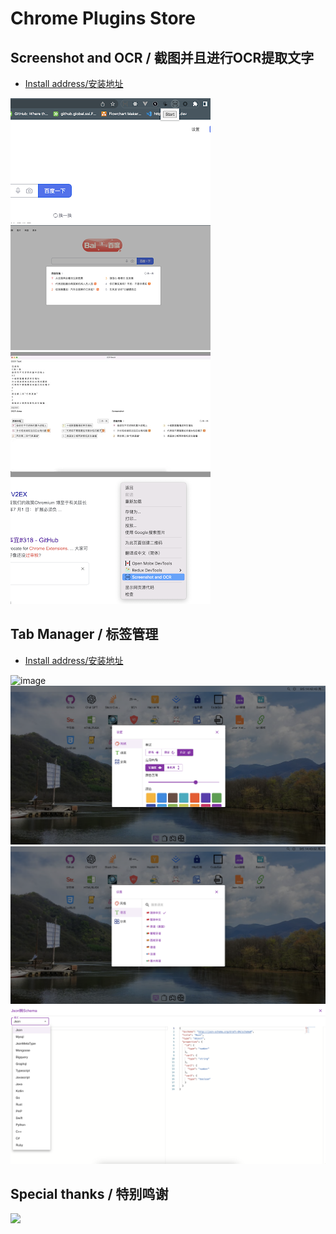 # Chrome Plugins Store

## Screenshot and OCR / 截图并且进行OCR提取文字

- [Install address/安装地址](https://chrome.google.com/webstore/detail/screenshot-ocr/dplahamlefobblocfhnigfnfkalamnce?hl=zh-CN&authuser=0)

![image](screenshot/screenshot-ocr/1.png) 
![image](screenshot/screenshot-ocr/2.png)
![image](screenshot/screenshot-ocr/3.png)
![image](screenshot/screenshot-ocr/4.png)

## Tab Manager / 标签管理

- [Install address/安装地址](https://chrome.google.com/webstore/detail/tabs-manager/jfehcpbjlleaoehgcbolfeddjjifhabg?hl=zh-CN&authuser=0)

![image](screenshot/home/1.jpg)
![image](screenshot/home/2.jpg)
![image](screenshot/home/3.jpg)
![image](screenshot/home/4.jpg)

## Special thanks / 特别鸣谢

<a href='https://www.jetbrains.com/idea'>
  <img src='https://resources.jetbrains.com/storage/products/company/brand/logos/jb_beam.png?_ga=2.187271136.996691773.1701148172-1149141186.1646378652&_gl=1*1fcr8xz*_ga*MTE0OTE0MTE4Ni4xNjQ2Mzc4NjUy*_ga_9J976DJZ68*MTcwMTE0ODE3MS4xOC4xLjE3MDExNTIyNTEuNTkuMC4w' style='width: 100px' />
</a>
